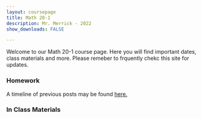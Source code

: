 ```yaml
---
layout: coursepage
title: Math 20-1 
description: Mr. Merrick - 2022
show_downloads: FALSE

---
```

<!--- ### MATH 20-1 SECTION  ### --->
Welcome to our Math 20-1 course page. Here you will find important dates, class materials and more. Please remeber to frquently chekc this site for updates. 

### Homework 
<!--- 
### September 1 - September 
* Watch List:  
    * Review any outstanding material. 
---> 

A timeline of previous posts may be found <a href="https://merrickmath.github.io/MerrickMath.github.io-Div34Math/Timeline2022.html"> here. </a>


### In Class Materials 


<!--- ### MATH 30-1 SECTION  ### ---> 
<!---
### Homework 

### In Class Materials 
---> 




  




